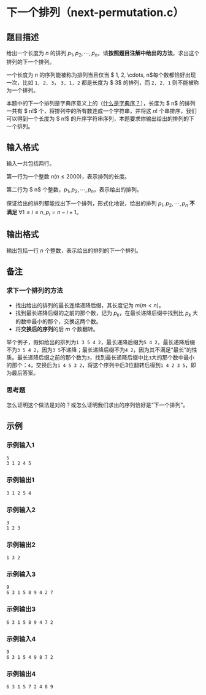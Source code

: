 # 下一个排列（next-permutation.c）

## 题目描述

给出一个长度为 $n$ 的排列 $p_1, p_2, \cdots, p_n$，请**按照题目注解中给出的方法**，求出这个排列的下一个排列。

一个长度为 $n$ 的序列能被称为排列当且仅当 $ 1, 2, \cdots, n$每个数都恰好出现一次，比如 `1, 2, 3`， `3, 1, 2` 都是长度为 $ 3$ 的排列，而 `2, 2, 1` 则不能被称为一个排列。

本题中的下一个排列是字典序意义上的（[什么是字典序？](https://zh.wikipedia.org/zh-hans/%E5%AD%97%E5%85%B8%E5%BA%8F)），长度为 $ n$ 的排列一共有 $ n!$ 个，将排列中的所有数连成一个字符串，并将这 $n !$ 个串排序，我们可以得到一个长度为 $ n!$ 的升序字符串序列，本题要求你输出给出的排列的下一个排列。

## 输入格式

输入一共包括两行。

第一行为一个整数 $n(n \leq 2000)$，表示排列的长度。

第二行为 $ n$ 个整数，$p_1, p_2, \cdots, p_n$，表示给出的排列。

保证给出的排列都能找出下一个排列，形式化地说，给出的排列 $p_1, p_2, \cdots, p_n$ **不满足** $\forall 1 \leq i \leq n, p_i = n - i + 1$。

## 输出格式

输出包括一行 $n$ 个整数，表示给出的排列的下一个排列。

## 备注

### 求下一个排列的方法

- 找出给出的排列的最长连续递降后缀，其长度记为 $m(m < n)$。
- 找到最长递降后缀的之前的那个数，记为 $p_k$，在最长递降后缀中找到比 $p_k$ 大的数中最小的那个，交换这两个数。
- 将**交换后的序列**的后 $m$ 个数翻转。

举个例子，假如给出的排列为`1 3 5 4 2`，最长递降后缀为`5 4 2`，最长递降后缀不为`3 5 4 2`，因为`3 5`不递降；最长递降后缀不为`4 2`，因为其不满足“最长”的性质。最长递降后缀之前的那个数为`3`，找到最长递降后缀中比`3`大的那个数中最小的那个：`4`，交换后为`1 4 5 3 2`，将这个序列中后3位翻转后得到`1 4 2 3 5`，即为最后答案。

### 思考题

怎么证明这个做法是对的？或怎么证明我们求出的序列恰好是“下一个排列”。

## 示例

### 示例输入1

```text
5
3 1 2 4 5
```

### 示例输出1

```text
3 1 2 5 4
```

### 示例输入2

```text
3
1 2 3
```

### 示例输出2

```text
1 3 2
```

### 示例输入3

```text
9
6 3 1 5 8 9 4 2 7
```

### 示例输出3

```text
6 3 1 5 8 9 4 7 2
```

### 示例输入4

```text
9
6 3 1 5 4 9 8 7 2
```

### 示例输出4

```text
6 3 1 5 7 2 4 8 9
```
